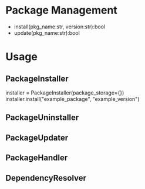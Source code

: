 # Package Management


- install(pkg_name:str, version:str):bool
- update(pkg_name:str):bool

# Usage

## PackageInstaller

installer = PackageInstaller(package_storage={})
installer.install("example_package", "example_version")

## PackageUninstaller

## PackageUpdater

## PackageHandler

## DependencyResolver
